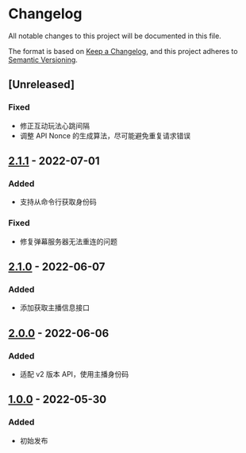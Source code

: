 # Changelog
All notable changes to this project will be documented in this file.

The format is based on [Keep a Changelog](https://keepachangelog.com/en/1.0.0/),
and this project adheres to [Semantic Versioning](https://semver.org/spec/v2.0.0.html).

## [Unreleased]
### Fixed
- 修正互动玩法心跳间隔
- 调整 API Nonce 的生成算法，尽可能避免重复请求错误

## [2.1.1] - 2022-07-01
### Added
- 支持从命令行获取身份码
### Fixed
- 修复弹幕服务器无法重连的问题

## [2.1.0] - 2022-06-07
### Added
- 添加获取主播信息接口

## [2.0.0] - 2022-06-06
### Added
- 适配 v2 版本 API，使用主播身份码

## [1.0.0] - 2022-05-30
### Added
- 初始发布

[1.0.0]: https://github.com/timothyqiu/godot-open-blive/releases/tag/1.0
[2.0.0]: https://github.com/timothyqiu/godot-open-blive/releases/tag/2.0
[2.1.0]: https://github.com/timothyqiu/godot-open-blive/releases/tag/2.1
[2.1.1]: https://github.com/timothyqiu/godot-open-blive/releases/tag/2.1.1

